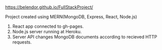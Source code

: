 https://belendor.github.io/FullStackProject/

Project created using MERN(MongoDB, Express, React, Node.js)

1. React app connected to gh-pages.
2. Node.js server running at Heroku.
3. Server API changes MongoDB documents according to recieved HTTP requests.
